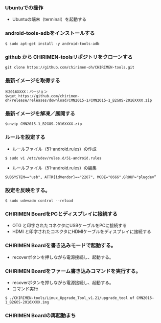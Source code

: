 ### Ubuntuでの操作
- Ubuntuの端末（terminal）を起動する

### android-tools-adbをインストールする  
```
$ sudo apt-get install -y android-tools-adb
```

### github から CHIRIMEN-toolsリポジトリをクローンする
```
git clone https://github.com/chirimen-oh/CHIRIMEN-tools.git
```

### 最新イメージを取得する
```
※2016XXXX：バージョン
$wget https://github.com/chirimen-oh/release/releases/download/CMN2015-1/CMN2015-1_B2GOS-2016XXXX.zip
```

### 最新イメージを解凍／展開する
```
$unzip CMN2015-1_B2GOS-2016XXXX.zip
```

### ルールを設定する
- ルールファイル（51-android.rules）の作成
```
$ sudo vi /etc/udev/rules.d/51-android.rules
```

- ルールファイル（51-android.rules）の編集
~~~~
SUBSYSTEM=="usb", ATTR{idVendor}=="2207", MODE="0666",GROUP="plugdev”
~~~~

### 設定を反映をする。
```
$ sudo udevadm control --reload
```

### CHIRIMEN BoardをPCとディスプレイに接続する
- OTG と印字されたコネクタにUSBケーブルをPCに接続する
- HDMI と印字されたコネクタにHDMIケーブルをディスプレイに接続する

### CHIRIMEN Boardを書き込みモードで起動する。
- recoverボタンを押しながら電源接続し、起動する。

### CHIRIMEN Boardをファーム書き込みコマンドを実行する。
- recoverボタンを押しながら電源接続し、起動する。
- コマンド実行
```
$ ./CHIRIMEN-tools/Linux_Upgrade_Tool_v1.21/upgrade_tool uf CMN2015-1_B2GOS-2016XXXX.img
```

### CHIRIMEN Boardの再起動まち
